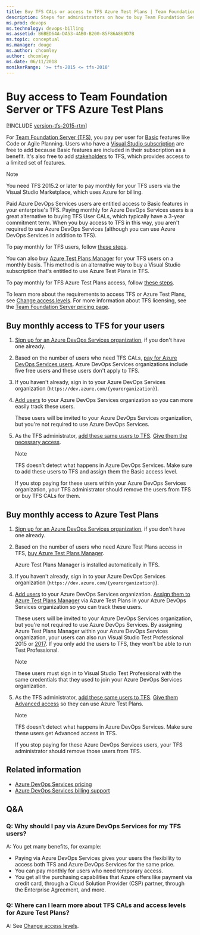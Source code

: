 ```yaml
---
title: Buy TFS CALs or access to TFS Azure Test Plans | Team Foundation Server (TFS)
description: Steps for administrators on how to buy Team Foundation Server (TFS) client access licenses (CALs) or access to TFS Azure Test Plans 
ms.prod: devops
ms.technology: devops-billing
ms.assetid: B6BED64A-DA53-4AB0-B200-85F86A869D7B
ms.topic: conceptual
ms.manager: douge
ms.author: chcomley
author: chcomley
ms.date: 06/11/2018
monikerRange: '>= tfs-2015 <= tfs-2018'
---
```

# Buy access to Team Foundation Server or TFS Azure Test Plans

[!INCLUDE [version-tfs-2015-rtm](../../pipelines/_shared/version-tfs-2015-rtm.md)]

For [Team Foundation Server (TFS)](https://visualstudio.microsoft.com/tfs/), you pay per user for [Basic](https://visualstudio.microsoft.com/team-services/compare-features/) features like Code or Agile Planning. Users who have a [Visual Studio subscription](https://visualstudio.microsoft.com/vs/pricing/) are free to add because Basic features are included in their subscription as a benefit. It's also free to add [stakeholders](../../organizations/security/get-started-stakeholder.md) to TFS, which provides access to a limited set of features.

> [!NOTE]
> You need TFS 2015.2 or later to pay monthly for your TFS users via the Visual Studio Marketplace, which uses Azure for billing.

Paid Azure DevOps Services users are entitled access to Basic features in your enterprise's TFS. Paying monthly for Azure DevOps Services users is a great alternative to buying TFS User CALs, which typically have a 3-year commitment term. When you buy access to TFS in this way, you aren't required to use Azure DevOps Services (although you can use Azure DevOps Services in addition to TFS).

To pay monthly for TFS users, follow [these steps](#rent-cal).

You can also buy [Azure Test Plans Manager](https://marketplace.visualstudio.com/items?itemName=ms.vss-testmanager-web) for your TFS users on a monthly basis. This method is an alternative way to buy a Visual Studio subscription that's entitled to use Azure Test Plans in TFS.

To pay monthly for TFS Azure Test Plans access, follow [these steps](#test-hub).

To learn more about the requirements to access TFS or Azure Test Plans, see [Change access levels](../../organizations/security/change-access-levels.md). For more information about TFS licensing, see the [Team Foundation Server pricing page](https://visualstudio.microsoft.com/team-services/tfs-pricing).

## Buy monthly access to TFS for your users

1. [Sign up for an Azure DevOps Services organization](../accounts/create-organization-msa-or-work-student.md), if you don't have one already.

1. Based on the number of users who need TFS CALs, [pay for Azure DevOps Services users](https://marketplace.visualstudio.com/items?itemName=ms.vss-vstsuser). Azure DevOps Services organizations include five free users and these users don't apply to TFS.

1. If you haven't already, sign in to your Azure DevOps Services organization (`https://dev.azure.com/{yourorganization}`).

1. [Add users](../accounts/add-organization-users-from-user-hub.md) to your Azure DevOps Services organization so you can more easily track these users.

    These users will be invited to your Azure DevOps Services organization, but you're not required to use Azure DevOps Services.

1. As the TFS administrator, [add these same users to TFS](../../organizations/security/add-users-team-project.md#add-users-team-project). [Give them the necessary access](../../organizations/security/change-access-levels.md).

    > [!NOTE]
    > TFS doesn't detect what happens in Azure DevOps Services. Make sure to add these users to TFS and assign them the Basic access level.
    >
    > If you stop paying for these users within your Azure DevOps Services organization, your TFS administrator should remove the users from TFS or buy TFS CALs for them.

## Buy monthly access to Azure Test Plans

1. [Sign up for an Azure DevOps Services organization](../accounts/create-organization-msa-or-work-student.md), if you don't have one already.

1. Based on the number of users who need Azure Test Plans access in TFS, [buy Azure Test Plans Manager](https://marketplace.visualstudio.com/items?itemName=ms.vss-testmanager-web).

    Azure Test Plans Manager is installed automatically in TFS.

1. If you haven't already, sign in to your Azure DevOps Services organization (`https://dev.azure.com/{yourorganization}`).

1. [Add users](../accounts/add-organization-users-from-user-hub.md) to your Azure DevOps Services organization. [Assign them to Azure Test Plans Manager](../../marketplace/assign-paid-extensions.md) via Azure Test Plans in your Azure DevOps Services organization so you can track these users.

     These users will be invited to your Azure DevOps Services organization, but you're not required to use Azure DevOps Services. By assigning Azure Test Plans Manager within your Azure DevOps Services organization, your users can also run Visual Studio Test Professional 2015 or [2017](https://visualstudio.microsoft.com/thank-you-downloading-visual-studio/?sku=TestProfessional&rel=15). If you only add the users to TFS, they won't be able to run Test Professional.

    > [!NOTE]
    > These users must sign in to Visual Studio Test Professional with the same credentials that they used to join your Azure DevOps Services organization.

1. As the TFS administrator, [add these same users to TFS](../../organizations/security/add-users-team-project.md#add-users-team-project). [Give them Advanced access](../../organizations/security/change-access-levels.md) so they can use Azure Test Plans.

    > [!NOTE]
    > TFS doesn't detect what happens in Azure DevOps Services. Make sure these users get Advanced access in TFS.
    > 
    > If you stop paying for these Azure DevOps Services users, your TFS administrator should remove those users from TFS.

## Related information

- [Azure DevOps Services pricing](https://azure.microsoft.com/pricing/details/visual-studio-team-services/)
- [Azure DevOps Services billing support](https://visualstudio.microsoft.com/team-services/support/)

## Q&A

<!-- BEGINSECTION class="m-qanda" -->

### Q: Why should I pay via Azure DevOps Services for my TFS users?

A: You get many benefits, for example:

- Paying via Azure DevOps Services gives your users the flexibility to access both TFS and Azure DevOps Services for the same price.
- You can pay monthly for users who need temporary access.
- You get all the purchasing capabilities that Azure offers like payment via credit card, through a Cloud Solution Provider (CSP) partner, through the Enterprise Agreement, and more.

### Q: Where can I learn more about TFS CALs and access levels for Azure Test Plans?

A: See [Change access levels](../security/change-access-levels.md).

<!-- ENDSECTION -->
